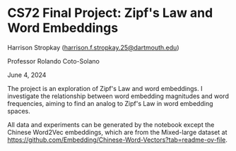# CS72 Final Project: Zipf's Law and Word Embeddings

Harrison Stropkay (harrison.f.stropkay.25@dartmouth.edu)

Professor Rolando Coto-Solano 

June 4, 2024

The project is an exploration of Zipf's Law and word embeddings. I investigate the relationship between word embedding magnitudes and word frequencies, aiming to find an analog to Zipf's Law in word embedding spaces.

All data and experiments can be generated by the notebook except the Chinese Word2Vec embeddings, which are from the Mixed-large dataset at https://github.com/Embedding/Chinese-Word-Vectors?tab=readme-ov-file. 